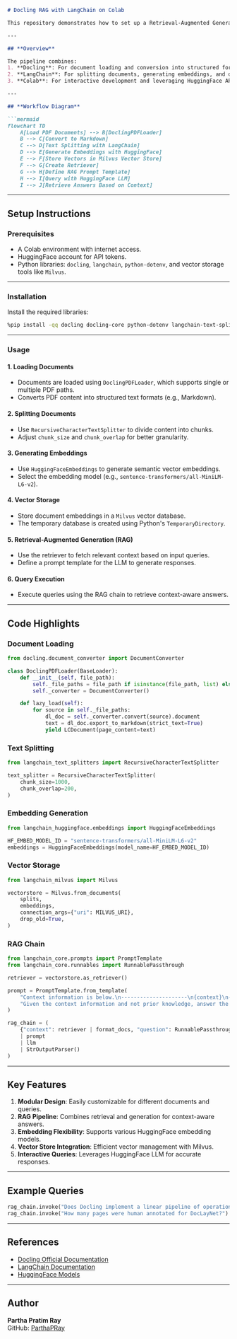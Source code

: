 ```markdown
# Docling RAG with LangChain on Colab

This repository demonstrates how to set up a Retrieval-Augmented Generation (RAG) pipeline using **Docling**, **LangChain**, and **Colab**. This setup allows for efficient document processing, embedding generation, vector storage, and querying with a Language Model (LLM). The following sections elaborate on the workflow, components, and implementation details.

---

## **Overview**

The pipeline combines:
1. **Docling**: For document loading and conversion into structured formats (Markdown, JSON, YAML, etc.).
2. **LangChain**: For splitting documents, generating embeddings, and querying with a retriever and LLM.
3. **Colab**: For interactive development and leveraging HuggingFace APIs.

---

## **Workflow Diagram**

```mermaid
flowchart TD
    A[Load PDF Documents] --> B[DoclingPDFLoader]
    B --> C[Convert to Markdown]
    C --> D[Text Splitting with LangChain]
    D --> E[Generate Embeddings with HuggingFace]
    E --> F[Store Vectors in Milvus Vector Store]
    F --> G[Create Retriever]
    G --> H[Define RAG Prompt Template]
    H --> I[Query with HuggingFace LLM]
    I --> J[Retrieve Answers Based on Context]
```

---

## **Setup Instructions**

### **Prerequisites**
- A Colab environment with internet access.
- HuggingFace account for API tokens.
- Python libraries: `docling`, `langchain`, `python-dotenv`, and vector storage tools like `Milvus`.

---

### **Installation**

Install the required libraries:
```bash
%pip install -qq docling docling-core python-dotenv langchain-text-splitters langchain-huggingface langchain-milvus
```

---

### **Usage**

#### **1. Loading Documents**
- Documents are loaded using `DoclingPDFLoader`, which supports single or multiple PDF paths.
- Converts PDF content into structured text formats (e.g., Markdown).

#### **2. Splitting Documents**
- Use `RecursiveCharacterTextSplitter` to divide content into chunks.
- Adjust `chunk_size` and `chunk_overlap` for better granularity.

#### **3. Generating Embeddings**
- Use `HuggingFaceEmbeddings` to generate semantic vector embeddings.
- Select the embedding model (e.g., `sentence-transformers/all-MiniLM-L6-v2`).

#### **4. Vector Storage**
- Store document embeddings in a `Milvus` vector database.
- The temporary database is created using Python's `TemporaryDirectory`.

#### **5. Retrieval-Augmented Generation (RAG)**
- Use the retriever to fetch relevant context based on input queries.
- Define a prompt template for the LLM to generate responses.

#### **6. Query Execution**
- Execute queries using the RAG chain to retrieve context-aware answers.

---

## **Code Highlights**

### **Document Loading**
```python
from docling.document_converter import DocumentConverter

class DoclingPDFLoader(BaseLoader):
    def __init__(self, file_path):
        self._file_paths = file_path if isinstance(file_path, list) else [file_path]
        self._converter = DocumentConverter()

    def lazy_load(self):
        for source in self._file_paths:
            dl_doc = self._converter.convert(source).document
            text = dl_doc.export_to_markdown(strict_text=True)
            yield LCDocument(page_content=text)
```

### **Text Splitting**
```python
from langchain_text_splitters import RecursiveCharacterTextSplitter

text_splitter = RecursiveCharacterTextSplitter(
    chunk_size=1000,
    chunk_overlap=200,
)
```

### **Embedding Generation**
```python
from langchain_huggingface.embeddings import HuggingFaceEmbeddings

HF_EMBED_MODEL_ID = "sentence-transformers/all-MiniLM-L6-v2"
embeddings = HuggingFaceEmbeddings(model_name=HF_EMBED_MODEL_ID)
```

### **Vector Storage**
```python
from langchain_milvus import Milvus

vectorstore = Milvus.from_documents(
    splits,
    embeddings,
    connection_args={"uri": MILVUS_URI},
    drop_old=True,
)
```

### **RAG Chain**
```python
from langchain_core.prompts import PromptTemplate
from langchain_core.runnables import RunnablePassthrough

retriever = vectorstore.as_retriever()

prompt = PromptTemplate.from_template(
    "Context information is below.\n---------------------\n{context}\n---------------------\n"
    "Given the context information and not prior knowledge, answer the query.\nQuery: {question}\nAnswer:\n"
)

rag_chain = (
    {"context": retriever | format_docs, "question": RunnablePassthrough()}
    | prompt
    | llm
    | StrOutputParser()
)
```

---

## **Key Features**
1. **Modular Design**: Easily customizable for different documents and queries.
2. **RAG Pipeline**: Combines retrieval and generation for context-aware answers.
3. **Embedding Flexibility**: Supports various HuggingFace embedding models.
4. **Vector Store Integration**: Efficient vector management with Milvus.
5. **Interactive Queries**: Leverages HuggingFace LLM for accurate responses.

---

## **Example Queries**
```python
rag_chain.invoke("Does Docling implement a linear pipeline of operations?")
rag_chain.invoke("How many pages were human annotated for DocLayNet?")
```

---

## **References**
- [Docling Official Documentation](https://ds4sd.github.io/docling/examples/rag_langchain/)
- [LangChain Documentation](https://docs.langchain.com/)
- [HuggingFace Models](https://huggingface.co/)

---

## **Author**
**Partha Pratim Ray**  
GitHub: [ParthaPRay](https://github.com/ParthaPRay)  
```

